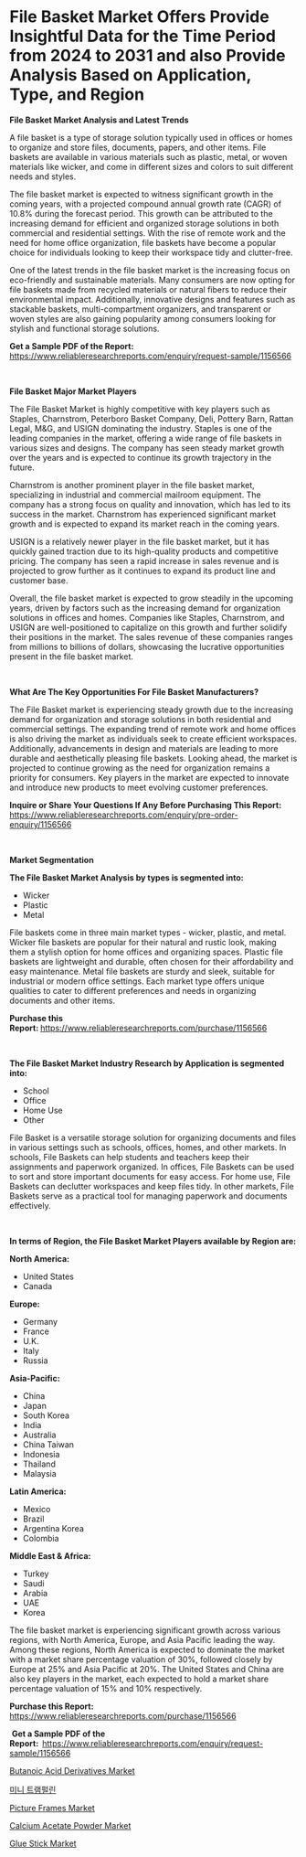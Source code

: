 <p><h1>File Basket Market Offers Provide Insightful Data for the Time Period from 2024 to 2031 and also Provide Analysis Based on Application, Type, and Region</h1></p><p><strong>File Basket Market Analysis and Latest Trends</strong></p>
<p><p>A file basket is a type of storage solution typically used in offices or homes to organize and store files, documents, papers, and other items. File baskets are available in various materials such as plastic, metal, or woven materials like wicker, and come in different sizes and colors to suit different needs and styles.</p><p>The file basket market is expected to witness significant growth in the coming years, with a projected compound annual growth rate (CAGR) of 10.8% during the forecast period. This growth can be attributed to the increasing demand for efficient and organized storage solutions in both commercial and residential settings. With the rise of remote work and the need for home office organization, file baskets have become a popular choice for individuals looking to keep their workspace tidy and clutter-free.</p><p>One of the latest trends in the file basket market is the increasing focus on eco-friendly and sustainable materials. Many consumers are now opting for file baskets made from recycled materials or natural fibers to reduce their environmental impact. Additionally, innovative designs and features such as stackable baskets, multi-compartment organizers, and transparent or woven styles are also gaining popularity among consumers looking for stylish and functional storage solutions.</p></p>
<p><strong>Get a Sample PDF of the Report:&nbsp;</strong> <a href="https://www.reliableresearchreports.com/enquiry/request-sample/1156566">https://www.reliableresearchreports.com/enquiry/request-sample/1156566</a></p>
<p>&nbsp;</p>
<p><strong>File Basket Major Market Players</strong></p>
<p><p>The File Basket Market is highly competitive with key players such as Staples, Charnstrom, Peterboro Basket Company, Deli, Pottery Barn, Rattan Legal, M&G, and USIGN dominating the industry. Staples is one of the leading companies in the market, offering a wide range of file baskets in various sizes and designs. The company has seen steady market growth over the years and is expected to continue its growth trajectory in the future.</p><p>Charnstrom is another prominent player in the file basket market, specializing in industrial and commercial mailroom equipment. The company has a strong focus on quality and innovation, which has led to its success in the market. Charnstrom has experienced significant market growth and is expected to expand its market reach in the coming years.</p><p>USIGN is a relatively newer player in the file basket market, but it has quickly gained traction due to its high-quality products and competitive pricing. The company has seen a rapid increase in sales revenue and is projected to grow further as it continues to expand its product line and customer base.</p><p>Overall, the file basket market is expected to grow steadily in the upcoming years, driven by factors such as the increasing demand for organization solutions in offices and homes. Companies like Staples, Charnstrom, and USIGN are well-positioned to capitalize on this growth and further solidify their positions in the market. The sales revenue of these companies ranges from millions to billions of dollars, showcasing the lucrative opportunities present in the file basket market.</p></p>
<p>&nbsp;</p>
<p><strong>What Are The Key Opportunities For File Basket Manufacturers?</strong></p>
<p><p>The File Basket market is experiencing steady growth due to the increasing demand for organization and storage solutions in both residential and commercial settings. The expanding trend of remote work and home offices is also driving the market as individuals seek to create efficient workspaces. Additionally, advancements in design and materials are leading to more durable and aesthetically pleasing file baskets. Looking ahead, the market is projected to continue growing as the need for organization remains a priority for consumers. Key players in the market are expected to innovate and introduce new products to meet evolving customer preferences.</p></p>
<p><strong>Inquire or Share Your Questions If Any Before Purchasing This Report:</strong> <a href="https://www.reliableresearchreports.com/enquiry/pre-order-enquiry/1156566">https://www.reliableresearchreports.com/enquiry/pre-order-enquiry/1156566</a></p>
<p>&nbsp;</p>
<p><strong>Market Segmentation</strong></p>
<p><strong>The File Basket Market Analysis by types is segmented into:</strong></p>
<p><ul><li>Wicker</li><li>Plastic</li><li>Metal</li></ul></p>
<p><p>File baskets come in three main market types - wicker, plastic, and metal. Wicker file baskets are popular for their natural and rustic look, making them a stylish option for home offices and organizing spaces. Plastic file baskets are lightweight and durable, often chosen for their affordability and easy maintenance. Metal file baskets are sturdy and sleek, suitable for industrial or modern office settings. Each market type offers unique qualities to cater to different preferences and needs in organizing documents and other items.</p></p>
<p><strong>Purchase this Report:&nbsp;</strong><a href="https://www.reliableresearchreports.com/purchase/1156566">https://www.reliableresearchreports.com/purchase/1156566</a></p>
<p>&nbsp;</p>
<p><strong>The File Basket Market Industry Research by Application is segmented into:</strong></p>
<p><ul><li>School</li><li>Office</li><li>Home Use</li><li>Other</li></ul></p>
<p><p>File Basket is a versatile storage solution for organizing documents and files in various settings such as schools, offices, homes, and other markets. In schools, File Baskets can help students and teachers keep their assignments and paperwork organized. In offices, File Baskets can be used to sort and store important documents for easy access. For home use, File Baskets can declutter workspaces and keep files tidy. In other markets, File Baskets serve as a practical tool for managing paperwork and documents effectively.</p></p>
<p>&nbsp;</p>
<p><strong>In terms of Region, the File Basket Market Players available by Region are:</strong></p>
<p>
    <p> <strong> North America: </strong>
        <ul>
            <li>United States</li>
            <li>Canada</li>
        </ul>
        </p> 
    <p> <strong> Europe: </strong>
        <ul>
            <li>Germany</li>
            <li>France</li>
            <li>U.K.</li>
            <li>Italy</li>
            <li>Russia</li>
        </ul>
        </p> 
    <p> <strong> Asia-Pacific: </strong>
        <ul>
            <li>China</li>
            <li>Japan</li>
            <li>South Korea</li>
            <li>India</li>
            <li>Australia</li>
            <li>China Taiwan</li>
            <li>Indonesia</li>
            <li>Thailand</li>
            <li>Malaysia</li>
        </ul>
        </p> 
    <p> <strong> Latin America: </strong>
        <ul>
            <li>Mexico</li>
            <li>Brazil</li>
            <li>Argentina Korea</li>
            <li>Colombia</li>
        </ul>
        </p> 
    <p> <strong> Middle East & Africa: </strong>
        <ul>
            <li>Turkey</li>
            <li>Saudi</li>
            <li>Arabia</li>
            <li>UAE</li>
            <li>Korea</li>
        </ul>
    </p>
    </p>
<p><p>The file basket market is experiencing significant growth across various regions, with North America, Europe, and Asia Pacific leading the way. Among these regions, North America is expected to dominate the market with a market share percentage valuation of 30%, followed closely by Europe at 25% and Asia Pacific at 20%. The United States and China are also key players in the market, each expected to hold a market share percentage valuation of 15% and 10% respectively.</p></p>
<p><strong>Purchase this Report: </strong><a href="https://www.reliableresearchreports.com/purchase/1156566">https://www.reliableresearchreports.com/purchase/1156566</a></p>
<p>&nbsp;<strong>Get a Sample PDF of the Report:&nbsp;&nbsp;</strong><a href="https://www.reliableresearchreports.com/enquiry/request-sample/1156566">https://www.reliableresearchreports.com/enquiry/request-sample/1156566</a></p>
<p><strong></strong></p>
<p><p><a href="https://issuu.com/reportprime-2/docs/butanoic-acid-derivatives-market-size-2030.pptx">Butanoic Acid Derivatives Market</a></p><p><a href="https://github.com/vskv4779xr1/Market-Research-Report-List-1/blob/main/23141414936.md">미니 트램펄린</a></p><p><a href="https://github.com/Glendatilghmankmgz0rbhwpy/Market-Research-Report-List-1/blob/main/picture-frames-market.md">Picture Frames Market</a></p><p><a href="https://issuu.com/reportprime-2/docs/calcium-acetate-powder-market-size-2030.pptx">Calcium Acetate Powder Market</a></p><p><a href="https://github.com/dx0328/Market-Research-Report-List-1/blob/main/glue-stick-market.md">Glue Stick Market</a></p></p>